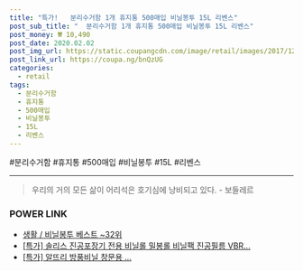 ```yaml
--- 
title: "특가!   분리수거함 1개 휴지통 500매입 비닐봉투 15L 리벤스" 
post_sub_title: "  분리수거함 1개 휴지통 500매입 비닐봉투 15L 리벤스" 
post_money: ₩ 10,490 
post_date: 2020.02.02 
post_img_url: https://static.coupangcdn.com/image/retail/images/2017/12/28/17/7/8ecb0d1a-f7de-499c-8740-bad41bab17b5.jpg 
post_link_url: https://coupa.ng/bnQzUG 
categories: 
  - retail 
tags: 
  - 분리수거함 
  - 휴지통 
  - 500매입 
  - 비닐봉투 
  - 15L 
  - 리벤스 
--- 
```

  #분리수거함 #휴지통 #500매입 #비닐봉투 #15L #리벤스 
<hr> 

> 우리의 거의 모든 삶이 어리석은 호기심에 낭비되고 있다. - 보들레르 


### POWER LINK

* <a href="https://blog.naver.com/santokki14/221793082422" target="_blank">생활 / 비닐봉투 베스트 ~32위</a>
* <a href="https://blog.naver.com/santokki14/221791280104" target="_blank">[특가] 솔리스 진공포장기 전용 비닐롤 밀봉롤 비닐팩 진공필름 VBR...</a>
* <a href="https://blog.naver.com/an0733/221786486361" target="_blank">[특가] 알뜨리 방풍비닐 창문용 ...</a>

